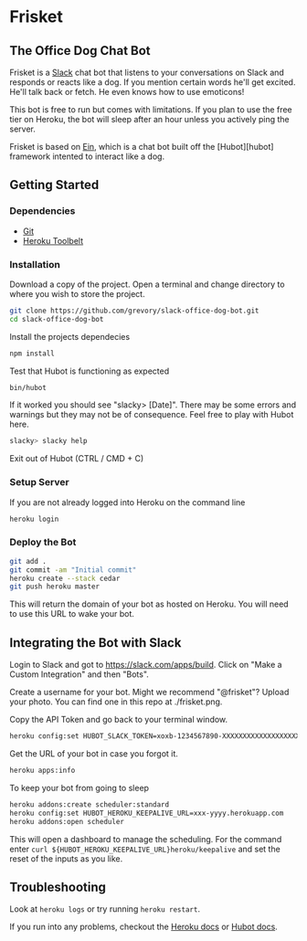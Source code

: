 # Frisket 
## The Office Dog Chat Bot

Frisket is a [Slack](https://slack.com/) chat bot that listens to your conversations on Slack and responds or reacts like a dog. If you mention certain words he'll get excited. He'll talk back or fetch. He even knows how to use emoticons!

This bot is free to run but comes with limitations. If you plan to use the free tier on Heroku, the bot will sleep after an hour unless you actively ping the server.

Frisket is based on [Ein](https://github.com/jorydotcom/einbot "Original Ein Github repo"), which is a chat bot built off the [Hubot][hubot] framework intented to interact like a dog.

## Getting Started

### Dependencies
- [Git](https://git-scm.com/book/en/v2/Getting-Started-The-Command-Line)
- [Heroku Toolbelt](https://toolbelt.heroku.com/)

### Installation
Download a copy of the project. Open a terminal and change directory to where you wish to store the project.
```bash
git clone https://github.com/grevory/slack-office-dog-bot.git
cd slack-office-dog-bot
```

Install the projects dependecies
```bash
npm install
```

Test that Hubot is functioning as expected
```bash
bin/hubot
```

If it worked you should see "slacky> [Date]". There may be some errors and warnings but they may not be of consequence. Feel free to play with Hubot here.
```bash
slacky> slacky help
```

Exit out of Hubot (CTRL / CMD + C)

### Setup Server

If you are not already logged into Heroku on the command line
```bash
heroku login
```

### Deploy the Bot
```bash
git add .
git commit -am "Initial commit"
heroku create --stack cedar
git push heroku master
```

This will return the domain of your bot as hosted on Heroku. You will need to use this URL to wake your bot.

## Integrating the Bot with Slack

Login to Slack and got to https://slack.com/apps/build. Click on "Make a Custom Integration" and then "Bots".

Create a username for your bot. Might we recommend "@frisket"? Upload your photo. You can find one in this repo at ./frisket.png.

Copy the API Token and go back to your terminal window.

```bash
heroku config:set HUBOT_SLACK_TOKEN=xoxb-1234567890-XXXXXXXXXXXXXXXXXXX
```

Get the URL of your bot in case you forgot it.

```bash
heroku apps:info
```

To keep your bot from going to sleep

```bash
heroku addons:create scheduler:standard
heroku config:set HUBOT_HEROKU_KEEPALIVE_URL=xxx-yyyy.herokuapp.com
heroku addons:open scheduler
```

This will open a dashboard to manage the scheduling. For the command enter `curl ${HUBOT_HEROKU_KEEPALIVE_URL}heroku/keepalive` and set the reset of the inputs as you like.

## Troubleshooting

Look at `heroku logs` or try running `heroku restart`.

If you run into any problems, checkout the [Heroku docs](heroku-node-docs) or [Hubot docs](https://hubot.github.com/docs/).
